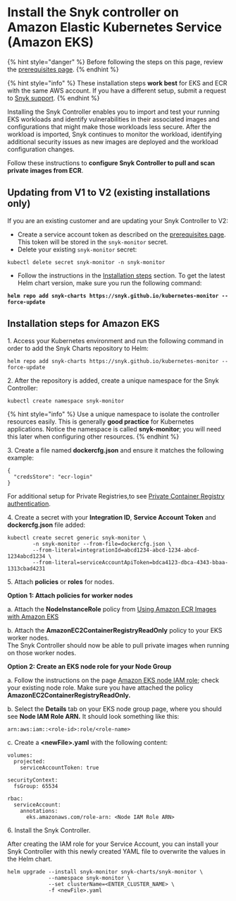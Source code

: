 # Install the Snyk controller on Amazon Elastic Kubernetes Service (Amazon EKS)

{% hint style="danger" %}
Before following the steps on this page, review the [prerequisites page](prerequisites-for-snyk-controller.md).
{% endhint %}

{% hint style="info" %}
These installation steps **work best** for EKS and ECR with the same AWS account. If you have a different setup, submit a request to [Snyk support](https://support.snyk.io/hc/en-us/requests/new).
{% endhint %}

Installing the Snyk Controller enables you to import and test your running EKS workloads and identify vulnerabilities in their associated images and configurations that might make those workloads less secure. After the workload is imported, Snyk continues to monitor the workload, identifying additional security issues as new images are deployed and the workload configuration changes.

Follow these instructions to **configure Snyk Controller to pull and scan private images from ECR**.

## Updating from V1 to V2 (existing installations only)

If you are an existing customer and are updating your Snyk Controller to V2:

* Create a service account token as described on the [prerequisites page](prerequisites-for-snyk-controller.md). This token will be stored in the `snyk-monitor` secret.
* Delete your existing `snyk-monitor` secret:

```shell
kubectl delete secret snyk-monitor -n snyk-monitor
```

* Follow the instructions in the [Installation steps](install-the-snyk-controller-on-amazon-elastic-kubernetes-service-amazon-eks.md#installation-steps) section. To get the latest Helm chart version, make sure you run the following command:

<pre><code><strong>helm repo add snyk-charts https://snyk.github.io/kubernetes-monitor --force-update
</strong></code></pre>

## Installation steps for Amazon EKS

1\. Access your Kubernetes environment and run the following command in order to add the Snyk Charts repository to Helm:

```
helm repo add snyk-charts https://snyk.github.io/kubernetes-monitor --force-update
```

2\. After the repository is added, create a unique namespace for the Snyk Controller:

```
kubectl create namespace snyk-monitor
```

{% hint style="info" %}
Use a unique namespace to isolate the controller resources easily. This is generally **good practice** for Kubernetes applications. Notice the namespace is called **snyk-monitor**; you will need this later when configuring other resources.
{% endhint %}

3\. Create a file named **dockercfg.json** and ensure it matches the following example:

```
{
  "credsStore": "ecr-login"
}
```

For additional setup for Private Registries,to see [Private Container Registry authentication](private-container-registry-authentication.md).

4\. Create a secret with your **Integration ID**, **Service Account Token** and **dockercfg.json** file added:

```
kubectl create secret generic snyk-monitor \
        -n snyk-monitor --from-file=dockercfg.json \
        --from-literal=integrationId=abcd1234-abcd-1234-abcd-1234abcd1234 \
        --from-literal=serviceAccountApiToken=bdca4123-dbca-4343-bbaa-1313cbad4231
```

5\. Attach **policies** or **roles** for nodes.

**Option 1: Attach policies for worker nodes**

a. Attach the **NodeInstanceRole** policy from [Using Amazon ECR Images with Amazon EKS](https://docs.aws.amazon.com/AmazonECR/latest/userguide/ECR\_on\_EKS.html)

b. Attach the **AmazonEC2ContainerRegistryReadOnly** policy to your EKS worker nodes.\
The Snyk Controller should now be able to pull private images when running on those worker nodes.

**Option 2: Create an EKS node role for your Node Group**

a. Follow the instructions on the page [Amazon EKS node IAM role](https://docs.aws.amazon.com/eks/latest/userguide/create-node-role.html); check your existing node role. Make sure you have attached the policy **AmazonEC2ContainerRegistryReadOnly.**

b. Select the **Details** tab on your EKS node group page, where you should see **Node IAM Role ARN.** It should look something like this:

```
arn:aws:iam::<role-id>:role/<role-name>
```

c. Create a **\<newFile>.yaml** with the following content:

```
volumes:
  projected:
    serviceAccountToken: true
    
securityContext:
  fsGroup: 65534

rbac:
  serviceAccount:
    annotations:
      eks.amazonaws.com/role-arn: <Node IAM Role ARN>
```

6\. Install the Snyk Controller.

After creating the IAM role for your Service Account, you can install your Snyk Controller with this newly created YAML file to overwrite the values in the Helm chart.

```
helm upgrade --install snyk-monitor snyk-charts/snyk-monitor \
             --namespace snyk-monitor \
             --set clusterName=<ENTER_CLUSTER_NAME> \
             -f <newFile>.yaml
```
